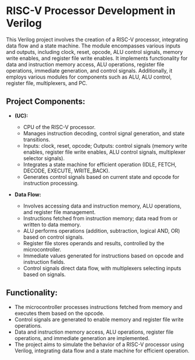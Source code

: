 # RISC-V Processor Development in Verilog

This Verilog project involves the creation of a RISC-V processor, integrating data flow and a state machine. The module encompasses various inputs and outputs, including clock, reset, opcode, ALU control signals, memory write enables, and register file write enables. It implements functionality for data and instruction memory access, ALU operations, register file operations, immediate generation, and control signals. Additionally, it employs various modules for components such as ALU, ALU control, register file, multiplexers, and PC.

## Project Components:

- **(UC):**
  - CPU of the RISC-V processor.
  - Manages instruction decoding, control signal generation, and state transitions.
  - Inputs: clock, reset, opcode; Outputs: control signals (memory write enables, register file write enables, ALU control signals, multiplexer selector signals).
  - Integrates a state machine for efficient operation (IDLE, FETCH, DECODE, EXECUTE, WRITE_BACK).
  - Generates control signals based on current state and opcode for instruction processing.

- **Data Flow:**
  - Involves accessing data and instruction memory, ALU operations, and register file management.
  - Instructions fetched from instruction memory; data read from or written to data memory.
  - ALU performs operations (addition, subtraction, logical AND, OR) based on control signals.
  - Register file stores operands and results, controlled by the microcontroller.
  - Immediate values generated for instructions based on opcode and instruction fields.
  - Control signals direct data flow, with multiplexers selecting inputs based on signals.


## Functionality:
- The microcontroller processes instructions fetched from memory and executes them based on the opcode.
- Control signals are generated to enable memory and register file write operations.
- Data and instruction memory access, ALU operations, register file operations, and immediate generation are implemented.
- The project aims to simulate the behavior of a RISC-V processor using Verilog, integrating data flow and a state machine for efficient operation.

